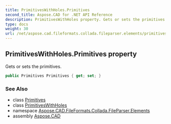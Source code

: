 ```yaml
---
title: PrimitivesWithHoles.Primitives
second_title: Aspose.CAD for .NET API Reference
description: PrimitivesWithHoles property. Gets or sets the primitives
type: docs
weight: 30
url: /net/aspose.cad.fileformats.collada.fileparser.elements/primitiveswithholes/primitives/
---
```

## PrimitivesWithHoles.Primitives property

Gets or sets the primitives.

```csharp
public Primitives Primitives { get; set; }
```

### See Also

* class [Primitives](../../primitives/)
* class [PrimitivesWithHoles](../)
* namespace [Aspose.CAD.FileFormats.Collada.FileParser.Elements](../../primitiveswithholes/)
* assembly [Aspose.CAD](../../../)


